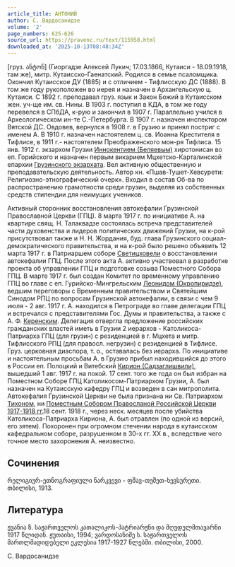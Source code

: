 ```yaml
---
article_title: АНТОНИЙ
author: С. Вардосанидзе
volume: '2'
page_numbers: 625-626
source_url: https://pravenc.ru/text/115958.html
downloaded_at: '2025-10-13T08:48:34Z'
---
```


[груз. ანტონ] (Гиоргадзе Алексей Лукич; 17.03.1866, Кутаиси - 18.09.1918, там же), митр. Кутаисско-Гаенатский. Родился в семье псаломщика. Окончил Кутаисское ДУ (1885) и с отличием - Тифлисскую ДС (1888). В том же году рукоположен во иерея и назначен в Архангельскую ц. Кутаиси. С 1892 г. преподавал груз. язык и Закон Божий в Кутаисском жен. уч-ще им. св. Нины. В 1903 г. поступил в КДА, в том же году перевелся в СПбДА, к-рую и закончил в 1907 г. Параллельно учился в Археологическом ин-те С.-Петербурга. В 1907 г. назначен инспектором Вятской ДС. Овдовев, вернулся в 1908 г. в Грузию и принял постриг с именем А. В 1910 г. назначен настоятелем ц. св. Иоанна Крестителя в Тифлисе, в 1911 г.- настоятелем Преображенского мон-ря Тифлиса. 15 янв. 1912 г. экзархом Грузии [Иннокентием (Беляевым)](<https://pravenc.ru/text/Иннокентий (Беляев).html>) хиротонисан во еп. Горийского и назначен первым викарием Мцхетско-Карталинской епархии [Грузинского экзархата](<https://pravenc.ru/text/Грузинский экзархат.html>). Вел активную общественную и преподавательскую деятельность. Автор кн. «Пшав-Тушет-Хевсурети: Религиозно-этнографический очерк». Входил в состав Об-ва по распространению грамотности среди грузин, выделяя из собственных средств стипендии для неимущих учеников.

Активный сторонник восстановления автокефалии Грузинской Православной Церкви (ГПЦ). 8 марта 1917 г. по инициативе А. на квартире свящ. Н. Талаквадзе состоялась встреча представителей части духовенства и лидеров политических движений Грузии, на к-рой присутствовал также и Н. Н. Жордания, буд. глава Грузинского социал-демократического правительства, и на к-рой было решено объявить 12 марта 1917 г. в Патриаршем соборе [Светицховели](https://pravenc.ru/text/Светицховели.html) о восстановлении автокефалии ГПЦ. После этого акта А. активно участвовал в разработке проекта об управлении ГПЦ и подготовке созыва Поместного Собора ГПЦ. В марте 1917 г. был создан Комитет по временному управлению ГПЦ во главе с еп. Гурийско-Мингрельским [Леонидом (Окропиридзе)](<https://pravenc.ru/text/Леонидом (Окропиридзе).html>), ведшим переговоры с Временным правительством и Святейшим Синодом РПЦ по вопросам Грузинской автокефалии, в связи с чем 9 июля - 2 авг. 1917 г. А. находился в Петрограде во главе делегации ГПЦ и встречался с представителями Гос. Думы и правительства, а также с А. Ф. [Керенским](https://pravenc.ru/text/Керенским.html). Делегация отвергла предложение российских гражданских властей иметь в Грузии 2 иерархов - Католикоса-Патриарха ГПЦ (для грузин) с резиденцией в г. Мцхета и митр. Тифлисского РПЦ (для правосл. негрузин) с резиденцией в Тифлисе. Груз. церковная диаспора, т. о., оставалась без иерарха. По инициативе и настоятельным просьбам А. в Грузию прибыл находившийся до этого в России еп. Полоцкий и Витебский [Кирион (Садзаглишвили)](<https://pravenc.ru/text/Кирион (Садзаглишвили).html>), вышедший 1 авг. 1917 г. на покой. 17 сент. того же года он был избран на Поместном Соборе ГПЦ Католикосом-Патриархом Грузии, А. был назначен на Кутаисскую кафедру ГПЦ и возведен в сан митрополита. Автокефалия Грузинской Церкви не была признана ни Св. Патриархом [Тихоном](https://pravenc.ru/text/Тихон.html), ни [Поместным Собором Правосланой Российской Церкви 1917-1918 гг.](<https://pravenc.ru/text/ПОМЕСТНЫЙ СОБОР ПРАВОСЛАВНОЙ РОССИЙСКОЙ ЦЕРКВИ 1917-1918 ГГ .html>)18 сент. 1918 г., через неск. месяцев после убийства Католикоса-Патриарха Кириона, А. был отравлен (по одной из версий, его зятем). Похоронен при огромном стечении народа в кутаисском кафедральном соборе, разрушенном в 30-х гг. ХХ в., вследствие чего точное место захоронения А. неизвестно.

## Сочинения

რელიგიურ-ეთნოგრაფიული ნარკვევი - ფშავ-თუშეთ-ხევსურეთი. თბილისი, 1913.

## Литература

ჟვანია ზ. საჟართველოს კათალიკოს-პატრიარჟნი და მღვდელმთავარნი 1917 წლიდან. ჟუთაისი, 1994; ვარდოსანიმე ს. საჟართველოს მართლმადიდებელი ეკლესია 1917-1927 წლებში. თბილისი, 2000.

С. Вардосанидзе
